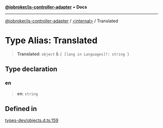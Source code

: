 [**@iobroker/js-controller-adapter**](../../README.md) • **Docs**

***

[@iobroker/js-controller-adapter](../../globals.md) / [\<internal\>](../README.md) / Translated

# Type Alias: Translated

> **Translated**: `object` & `{ [lang in Languages]?: string }`

## Type declaration

### en

> **en**: `string`

## Defined in

[types-dev/objects.d.ts:159](https://github.com/ioBroker/ioBroker.js-controller/blob/664d3c56250ad4e09c02e3cf6b90746a581d9f55/packages/types-dev/objects.d.ts#L159)
